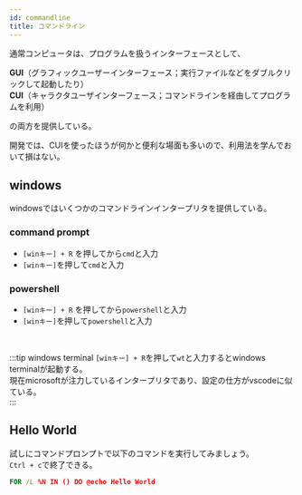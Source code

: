 ```yaml
---
id: commandline
title: コマンドライン
---
```


通常コンピュータは、プログラムを扱うインターフェースとして、  

**GUI**（グラフィックユーザーインターフェース；実行ファイルなどをダブルクリックして起動したり）  
**CUI**（キャラクタユーザインターフェース；コマンドラインを経由してプログラムを利用）  

の両方を提供している。  

開発では、CUIを使ったほうが何かと便利な場面も多いので、利用法を学んでおいて損はない。  

## windows

windowsではいくつかのコマンドラインインタープリタを提供している。  

### command prompt
- ```[winキー] + R``` を押してから```cmd```と入力
- ```[winキー]```を押して```cmd```と入力

### powershell
- ```[winキー] + R``` を押してから```powershell```と入力
- ```[winキー]```を押して```powershell```と入力

<br />

:::tip windows terminal
```[winキー] + R```を押して```wt```と入力するとwindows terminalが起動する。  
現在microsoftが注力しているインタープリタであり、設定の仕方がvscodeに似ている。  
:::


## Hello World

試しにコマンドプロンプトで以下のコマンドを実行してみましょう。  
```Ctrl + c```で終了できる。  

``` bat
FOR /L %N IN () DO @echo Hello World
```